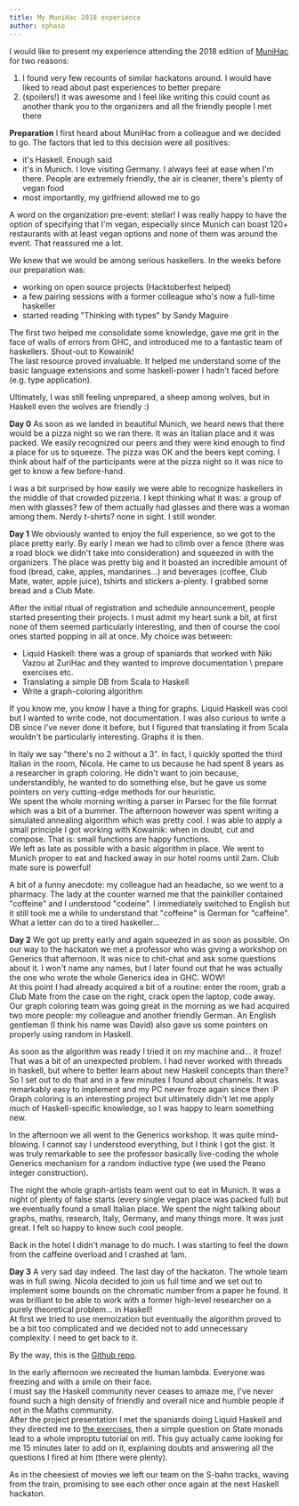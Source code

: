 ```yaml
---
title: My MuniHac 2018 experience
author: sphaso
---
```


I would like to present my experience attending the 2018 edition of [MuniHac](https://munihac.github.io/) for two reasons:    
1) I found very few recounts of similar hackatons around. I would have liked to read about past experiences to better prepare    
2) (spoilers!) it was awesome and I feel like writing this could count as another thank you to the organizers and all the friendly people I met there    

__Preparation__
I first heard about MuniHac from a colleague and we decided to go. The factors that led to this decision were all positives:    
- it's Haskell. Enough said    
- it's in Munich. I love visiting Germany. I always feel at ease when I'm there. People are extremely friendly, the air is cleaner, there's plenty of vegan food    
- most importantly, my girlfriend allowed me to go    

A word on the organization pre-event: stellar! I was really happy to have the option of specifying that I'm vegan, especially since Munich can boast 120+ restaurants with at least vegan options and none of them was around the event. That reassured me a lot.    

We knew that we would be among serious haskellers. In the weeks before our preparation was:    
- working on open source projects (Hacktoberfest helped)    
- a few pairing sessions with a former colleague who's now a full-time haskeller    
- started reading "Thinking with types" by Sandy Maguire    

The first two helped me consolidate some knowledge, gave me grit in the face of walls of errors from GHC, and introduced me to a fantastic team of haskellers. Shout-out to Kowainik!    
The last resource proved invaluable. It helped me understand some of the basic language extensions and some haskell-power I hadn't faced before (e.g. type application).    

Ultimately, I was still feeling unprepared, a sheep among wolves, but in Haskell even the wolves are friendly :)

__Day 0__
As soon as we landed in beautiful Munich, we heard news that there would be a pizza night so we ran there. It was an Italian place and it was packed. We easily recognized our peers and they were kind enough to find a place for us to squeeze. The pizza was OK and the beers kept coming. I think about half of the participants were at the pizza night so it was nice to get to know a few before-hand.    

I was a bit surprised by how easily we were able to recognize haskellers in the middle of that crowded pizzeria. I kept thinking what it was: a group of men with glasses? few of them actually had glasses and there was a woman among them. Nerdy t-shirts? none in sight. I still wonder.

__Day 1__
We obviously wanted to enjoy the full experience, so we got to the place pretty early. By early I mean we had to climb over a fence (there was a road block we didn't take into consideration) and squeezed in with the organizers. The place was pretty big and it boasted an incredible amount of food (bread, cake, apples, mandarines...) and beverages (coffee, Club Mate, water, apple juice), tshirts and stickers a-plenty. I grabbed some bread and a Club Mate.

After the initial ritual of registration and schedule announcement, people started presenting their projects. I must admit my heart sunk a bit, at first none of them seemed particularly interesting, and then of course the cool ones started popping in all at once. My choice was between:    
- Liquid Haskell: there was a group of spaniards that worked with Niki Vazou at ZuriHac and they wanted to improve documentation \ prepare exercises etc.    
- Translating a simple DB from Scala to Haskell    
- Write a graph-coloring algorithm    

If you know me, you know I have a thing for graphs. Liquid Haskell was cool but I wanted to write code, not documentation. I was also curious to write a DB since I've never done it before, but I figured that translating it from Scala wouldn't be particularly interesting. Graphs it is then.       

In Italy we say "there's no 2 without a 3". In fact, I quickly spotted the third Italian in the room, Nicola. He came to us because he had spent 8 years as a researcher in graph coloring. He didn't want to join because, understandibly, he wanted to do something else, but he gave us some pointers on very cutting-edge methods for our heuristic.    
We spent the whole morning writing a parser in Parsec for the file format which was a bit of a bummer. The afternoon however was spent writing a simulated annealing algorithm which was pretty cool. I was able to apply a small principle I got working with Kowainik: when in doubt, cut and compose. That is: small functions are happy functions.    
We left as late as possible with a basic algorithm in place. We went to Munich proper to eat and hacked away in our hotel rooms until 2am. Club mate sure is powerful!

A bit of a funny anecdote: my colleague had an headache, so we went to a pharmacy. The lady at the counter warned me that the painkiller contained "coffeine" and I understood "codeine". I immediately switched to English but it still took me a while to understand that "coffeine" is German for "caffeine". What a letter can do to a tired haskeller...

__Day 2__
We got up pretty early and again squeezed in as soon as possible. On our way to the hackaton we met a professor who was giving a workshop on Generics that afternoon. It was nice to chit-chat and ask some questions about it. I won't name any names, but I later found out that he was actually the one who wrote the whole Generics idea in GHC. WOW!    
At this point I had already acquired a bit of a routine: enter the room, grab a Club Mate from the case on the right, crack open the laptop, code away.    
Our graph coloring team was going great in the morning as we had acquired two more people: my colleague and another friendly German. An English gentleman (I think his name was David) also gave us some pointers on properly using random in Haskell.     

As soon as the algorithm was ready I tried it on my machine and... it froze! That was a bit of an unexpected problem. I had never worked with threads in haskell, but where to better learn about new Haskell concepts than there? So I set out to do that and in a few minutes I found about channels. It was remarkably easy to implement and my PC never froze again since then :P    
Graph coloring is an interesting project but ultimately didn't let me apply much of Haskell-specific knowledge, so I was happy to learn something new.    

In the afternoon we all went to the Generics workshop. It was quite mind-blowing. I cannot say I understood everything, but I think I got the gist. It was truly remarkable to see the professor basically live-coding the whole Generics mechanism for a random inductive type (we used the Peano integer construction).    

The night the whole graph-artists team went out to eat in Munich. It was a night of plenty of false starts (every single vegan place was packed full) but we eventually found a small Italian place. We spent the night talking about graphs, maths, research, Italy, Germany, and many things more. It was just great. I felt so happy to know such cool people.    

Back in the hotel I didn't manage to do much. I was starting to feel the down from the caffeine overload and I crashed at 1am.

__Day 3__
A very sad day indeed. The last day of the hackaton. The whole team was in full swing. Nicola decided to join us full time and we set out to implement some bounds on the chromatic number from a paper he found. It was brilliant to be able to work with a former high-level researcher on a purely theoretical problem... in Haskell!    
At first we tried to use memoization but eventually the algorithm proved to be a bit too complicated and we decided not to add unnecessary complexity. I need to get back to it.

By the way, this is the [Github repo](https://github.com/mmsbrggr/munihac-graph-coloring).

In the early afternoon we recreated the human lambda. Everyone was freezing and with a smile on their face.    
I must say the Haskell community never ceases to amaze me, I've never found such a high density of friendly and overall nice and humble people if not in the Maths community.     
After the project presentation I met the spaniards doing Liquid Haskell and they directed me to [the exercises](https://github.com/janschultecom/20181025-strongly-typed-martini), then a simple question on State monads lead to a whole improptu tutorial on mtl. This guy actually came looking for me 15 minutes later to add on it, explaining doubts and answering all the questions I fired at him (there were plenty).    

As in the cheesiest of movies we left our team on the S-bahn tracks, waving from the train, promising to see each other once again at the next Haskell hackaton.

